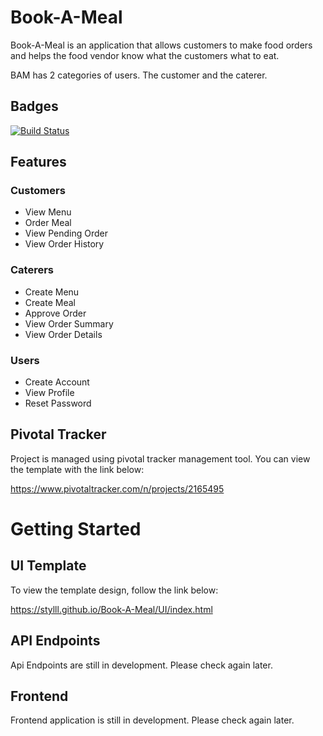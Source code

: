 # Book-A-Meal
Book-A-Meal is an application that allows customers to make food orders and helps the food vendor know what the customers what to eat.

BAM has 2 categories of users. The customer and the caterer.

## Badges
[![Build Status](https://travis-ci.org/Stylll/Book-A-Meal.svg?branch=feature-api-v1)](https://travis-ci.org/Stylll/Book-A-Meal)

## Features

### Customers
* View Menu
* Order Meal
* View Pending Order
* View Order History

### Caterers
* Create Menu
* Create Meal
* Approve Order
* View Order Summary
* View Order Details

### Users
* Create Account
* View Profile
* Reset Password

## Pivotal Tracker
Project is managed using pivotal tracker management tool. You can view the template with the link below:

https://www.pivotaltracker.com/n/projects/2165495

# Getting Started

## UI Template
To view the template design, follow the link below:

https://stylll.github.io/Book-A-Meal/UI/index.html

## API Endpoints
Api Endpoints are still in development. Please check again later.

## Frontend
Frontend application is still in development. Please check again later.
